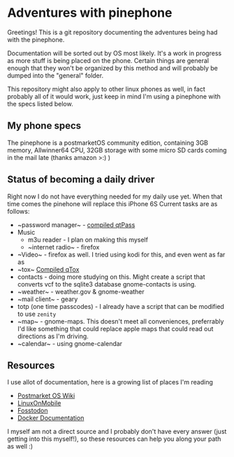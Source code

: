 # Adventures with pinephone

Greetings! This is a git repository documenting the adventures being had with the pinephone.

Documentation will be sorted out by OS most likely. It's a work in progress as more stuff is being placed on the phone. Certain things are general enough that they won't be organized by this method and will probably be dumped into the "general" folder.

This repository might also apply to other linux phones as well, in fact probably all of it would work, just keep in mind I'm using a pinephone with the specs listed below.

## My phone specs

The pinephone is a postmarketOS community edition, containing 3GB memory, Allwinner64 CPU, 32GB storage with some micro SD cards coming in the mail late (thanks amazon >:) )

## Status of becoming a daily driver

Right now I do not have everything needed for my daily use yet. When that time comes the pinehone will replace this iPhone 6S Current tasks are as follows:

* ~password manager~ - [compiled qtPass](./postmarketOs/qtpass.md)
* Music
    * m3u reader - I plan on making this myself
    * ~internet radio~ - firefox
* ~Video~ - firefox as well. I tried using kodi for this, and even went as far as 
* ~tox~ [Compiled qTox](./postmarketOs/qtox.md)
* contacts - doing more studying on this. Might create a script that converts vcf to the sqlite3 database gnome-contacts is using.
* ~weather~ - weather.gov & gnome-weather
* ~mail client~ - geary
* totp (one time passcodes) - I already have a script that can be modified to use `zenity`
* ~map~ - gnome-maps. This doesn't meet all conveniences, preferrably I'd like something that could replace apple maps that could read out directions as I'm driving.
* ~calendar~ - using gnome-calendar

## Resources

I use allot of documentation, here is a growing list of places I'm reading

* [Postmarket OS Wiki](https://wiki.postmarketos.org/wiki/Main_Page)
* [LinuxOnMobile](https://linmob.net)
* [Fosstodon](https://fosstodon.org)
* [Docker Documentation](https://docs.docker.com/)

I myself am not a direct source and I probably don't have every answer (just getting into this myself!), so these resources can help you along your path as well :)